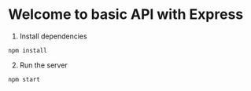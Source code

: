 # Welcome to basic API with Express

1. Install dependencies

`npm install`

2. Run the server

`npm start`
